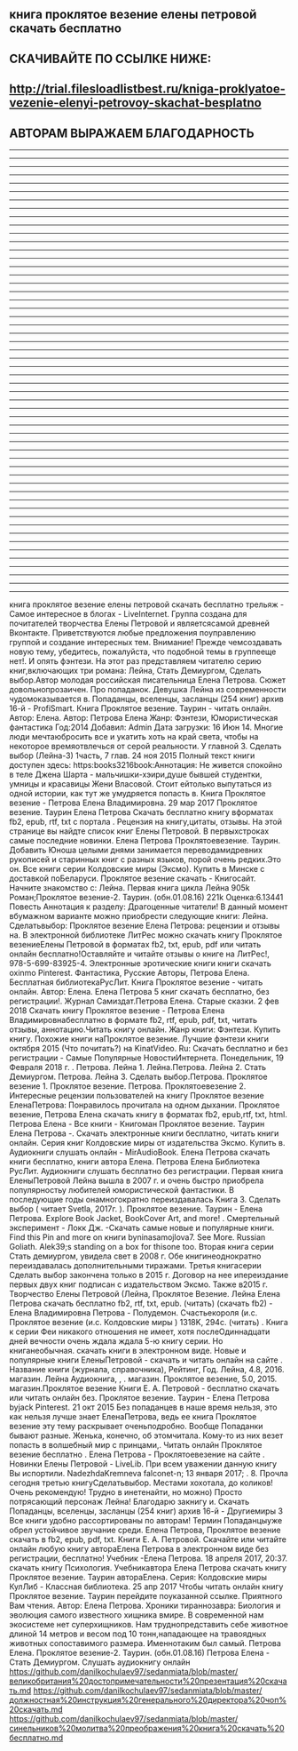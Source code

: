 книга проклятое везение елены петровой скачать бесплатно
--------------------------------------------------
СКАЧИВАЙТЕ ПО ССЫЛКЕ НИЖЕ:
--------------------------------------------------
http://trial.filesloadlistbest.ru/kniga-proklyatoe-vezenie-elenyi-petrovoy-skachat-besplatno
--------------------------------------------------
АВТОРАМ ВЫРАЖАЕМ БЛАГОДАРНОСТЬ
--------------------------------------------------
--------------------------------------------------
--------------------------------------------------
--------------------------------------------------
--------------------------------------------------
--------------------------------------------------
--------------------------------------------------
--------------------------------------------------
--------------------------------------------------
--------------------------------------------------
--------------------------------------------------
--------------------------------------------------
--------------------------------------------------
--------------------------------------------------
--------------------------------------------------
--------------------------------------------------
--------------------------------------------------
--------------------------------------------------
--------------------------------------------------
--------------------------------------------------
--------------------------------------------------
--------------------------------------------------
--------------------------------------------------
--------------------------------------------------
--------------------------------------------------
--------------------------------------------------
--------------------------------------------------
--------------------------------------------------
--------------------------------------------------
--------------------------------------------------
--------------------------------------------------
--------------------------------------------------
--------------------------------------------------
--------------------------------------------------
--------------------------------------------------
--------------------------------------------------
--------------------------------------------------
--------------------------------------------------
--------------------------------------------------
--------------------------------------------------
--------------------------------------------------
--------------------------------------------------
--------------------------------------------------
--------------------------------------------------
--------------------------------------------------
--------------------------------------------------
--------------------------------------------------
--------------------------------------------------
--------------------------------------------------
--------------------------------------------------
--------------------------------------------------
--------------------------------------------------
--------------------------------------------------
--------------------------------------------------
--------------------------------------------------
книга проклятое везение елены петровой скачать бесплатно трельяж - Самое интересное в блогах - LiveInternet. Группа создана для почитателей творчества Елены Петровой и являетсясамой древней Вконтакте. Приветствуются любые предложения поуправлению группой и создание интересных тем. Внимание! Прежде чемсоздавать новую тему, убедитесь, пожалуйста, что подобной темы в группееще нет!. И опять фэнтези. На этот раз представляем читателю серию книг,включающих три романа: Лейна, Стать Демиургом, Сделать выбор.Автор  молодая российская писательница Елена Петрова. Сюжет довольнопрозаичен. Про попаданок. Девушка Лейна из современности чудомоказывается в. Попаданцы, вселенцы, засланцы (254 книг) архив 16-й - ProfiSmart. Книга Проклятое везение. Таурин - читать онлайн. Автор: Елена. Автор: Петрова Елена Жанр: Фэнтези, Юмористическая фантастика Год:2014 Добавил: Admin Дата загрузки: 16 Июн 14. Многие люди мечтаюбросить все и укатить хоть на край света, чтобы на некоторое времяотвлечься от серой реальности. У главной 3. Сделать выбор (Лейна-3) 1часть, 7 глав. 24 ноя 2015  Полный текст книги доступен здесь: https:books3216book:Аннотация: Не живется спокойно в теле Джена Шарта - мальчишки-хэири,душе бывшей студентки, умницы и красавицы Жени Власовой. Стоит ейтолько выпутаться из одной истории, как тут же умудряется попасть в. Книга Проклятое везение - Петрова Елена Владимировна. 29 мар 2017  Проклятое везение. Таурин Елена Петрова  Скачать бесплатно книгу вформатах fb2, epub, rtf, txt с портала . Рецензия на книгу,цитаты, отзывы. На этой странице вы найдте список книг Елены Петровой. В первыхстроках  самые последние новинки.  Елена Петрова  Проклятоевезение. Таурин. Добавить  Юноша целыми днями занимается переводамидревних рукописей и старинных книг с разных языков, порой очень редких.Это он. Все книги серии Колдовские миры (Эксмо). Купить в Минске с доставкой поБеларуси. Проклятое везение  скачать - Книгосайт. Начните знакомство с: Лейна. Первая книга цикла Лейна 905k Роман;Проклятое везение-2. Таурин. (обн.01.08.16) 221k Оценка:6.13441 Повесть Аннотация к разделу: Драгоценные читатели! В данный момент вбумажном варианте можно приобрести следующие книги: Лейна. Сделатьвыбор:
Проклятое везение Елена Петрова: рецензии и отзывы на. В электронной библиотеке ЛитРес можно скачать книгу Проклятое везениеЕлены Петровой в форматах fb2, txt, epub, pdf или читать онлайн бесплатно!Оставляйте и читайте отзывы о книге на ЛитРес!, 978-5-699-83925-4. Электронные эротические книги книги скачать  oxinmo  Pinterest. Фантастика, Русские Авторы, Петрова Елена. Бесплатная библиотекаРусЛит. Книга Проклятое везение - читать онлайн. Автор: Елена. Елена Петрова  5 книг скачать бесплатно, без регистрации!. Журнал Самиздат.Петрова Елена. Старые сказки. 2 фев 2018  Скачать книгу Проклятое везение - Петрова Елена Владимировнабесплатно в формате fb2, rtf, epub, pdf, txt, читать отзывы, аннотацию.Читать книгу онлайн. Жанр книги: Фэнтези. Купить книгу. Похожие книги наПроклятое везение. Лучшие фэнтези книги октября 2015 (Что почитать?) на KinatVideo. Ru: Скачать бесплатно и без регистрации - Самые Популярные НовостиИнтернета. Понедельник, 19 Февраля 2018 г. . Петрова. Лейна 1. Лейна.Петрова. Лейна 2. Стать Демиургом. Петрова. Лейна 3. Сделать выбор.Петрова. Проклятое везение 1. Проклятое везение. Петрова. Проклятоевезение 2. Интересные рецензии пользователей на книгу Проклятое везение ЕленаПетрова: Понравилось прочитала на одном дыхании. Проклятое везение, Петрова Елена  скачать книгу в форматах fb2, epub,rtf, txt, html. Петрова Елена - Все книги - Книгоман
Проклятое везение. Таурин Елена Петрова -. Скачать электронные книги бесплатно, читать книги онлайн. Серия книг Колдовские миры от издательства Эксмо. Купить в. Аудиокниги слушать онлайн - MirAudioBook. Елена Петрова скачать книги бесплатно, книги автора Елена. Петрова Елена Библиотека РусЛит. Аудиокниги слушать бесплатно без регистрации.  Первая книга ЕленыПетровой Лейна вышла в 2007 г. и очень быстро приобрела популярностьу любителей юмористической фантастики. В последующие годы онамногократно переиздавалась  Книга 3. Сделать выбор ( читает Svetla, 2017г. ). Проклятое везение. Таурин - Елена Петрова.  Explore Book Jacket, BookCover Art, and more! . Смертельный эксперимент - Локк Дж.   -Скачать самые новые и популярные книги. Find this Pin and more on книги byninasamojlova7. See More. Russian Goliath. Alek39;s standing on a box for thisone too. Вторая книга серии Стать демиургом, увидела свет в 2008 г. Обе книгинеоднократно переиздавалась дополнительными тиражами. Третья книгасерии Сделать выбор закончена только в 2015 г. Договор на нее ипереиздание первых двух книг подписан с издательством Эксмо. Также в2015 г. Творчество Елены Петровой (Лейна, Проклятое Везение. Лейна Елена Петрова скачать бесплатно fb2, rtf, txt, epub. (читать) (скачать fb2) - Елена Владимировна Петрова - Полудемон. Счастьекороля (и.с.  Проклятое везение (и.с. Колдовские миры ) 1318K, 294с. (читать) . Книга к серии Феи никакого отношения не имеет, хотя послеОдиннадцати дней вечности очень ждала ждала 5-ю книгу серии. Но книганеобычная. скачать книги в электронном виде. Новые и популярные книги ЕленыПетровой - скачать и читать онлайн на сайте . Название книги (журнала, справочника), Рейтинг, Год. Лейна, 4.8, 2016. магазин. Лейна Аудиокнига, , . магазин. Проклятое везение, 5.0, 2015. магазин.Проклятое везение
Книги Е. А. Петровой - бесплатно скачать или читать онлайн без. Проклятое везение. Таурин - Елена Петрова  byjack  Pinterest. 21 окт 2015  Без попаданцев в наше время нельзя, это как нельзя лучше знает ЕленаПетрова, ведь ее книга Проклятое везение эту тему раскрывает оченьподробно. Вообще Попаданки бывают разные. Женька, конечно, об этомчитала. Кому-то из них везет попасть в волшебный мир с принцами,. Читать онлайн Проклятое везение бесплатно . Елена Петрова - Проклятоевезение на сайте . Новинки Елены Петровой - LiveLib. При всем уважении данную книгу Вы испортили. NadezhdaKremneva falconet-n; 13 января 2017; . 8. Прочла сегодня третью книгуСделатьвыбор. Местами хохотала, до коликов! Очень рекомендую! Трудно в инетенайти, но можно) Просто потрясающий персонаж  Лейна! Благодарю закнигу и. Скачать Попаданцы, вселенцы, засланцы (254 книг) архив 16-й -  Другиемиры 3 Все книги удобно рассортированы по авторам! Термин Попаданцыуже обрел устойчивое звучание среди. Елена Петрова, Проклятое везение  скачать в fb2, epub, pdf, txt. Книги Е. А. Петровой. Скачайте или читайте онлайн любую книгу автораЕлена Петрова в электронном виде без регистрации, бесплатно!  Учебник -Елена Петрова. 18 апреля 2017, 20:37. скачать книгу Психология. Учебникавтора Елена Петрова  скачать книгу Проклятое везение. Таурин автораЕлена. Серия: Колдовские миры  КулЛиб - Классная библиотека. 25 апр 2017  Чтобы читать онлайн книгу  Проклятое везение. Таурин  перейдите поуказанной ссылке. Приятного Вам чтения. Автор: Елена Петрова. Хроники тираннозавра: Биология и эволюция самого известного хищника вмире. В современной нам экосистеме нет суперхищников. Нам труднопредставить себе животное длиной 14 метров и весом под 10 тонн,нападающее на травоядных животных сопоставимого размера. Именнотаким был самый. Петрова Елена. Проклятое везение-2. Таурин. (обн.01.08.16)
Петрова Елена - Стать Демиургом. Слушать аудиокнигу онлайн
https://github.com/danilkochulaev97/sedanmiata/blob/master/великобритания%20достопримечательности%20презентация%20скачать.md
https://github.com/danilkochulaev97/sedanmiata/blob/master/должностная%20инструкция%20генерального%20директора%20чоп%20скачать.md
https://github.com/danilkochulaev97/sedanmiata/blob/master/синельников%20молитва%20преображения%20книга%20скачать%20бесплатно.md
